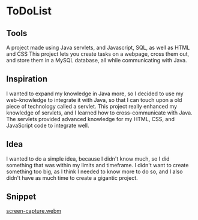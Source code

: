 # ToDoList

## Tools
A project made using Java servlets, and Javascript, SQL, as well as HTML and CSS
This project lets you create tasks on a webpage, cross them out, and store them in a MySQL database, all while communicating with Java.

## Inspiration
I wanted to expand my knowledge in Java more, so I decided to use my web-knowledge to integrate it with Java, so that I can touch upon a old piece of technology called a servlet. This project really enhanced my knowledge of servlets, and I learned how to cross-communicate with Java. The servlets provided advanced knowledge for my HTML, CSS, and JavaScript code to integrate well.

## Idea
I wanted to do a simple idea, because I didn't know much, so I did something that was within my limits and timeframe. I didn't want to create something too big, as I think I needed to know more to do so, and I also didn't have as much time to create a gigantic project.

## Snippet
[screen-capture.webm](https://github.com/RShah126/ToDoList/assets/65997615/38b9da69-b8e1-40c7-8ad6-388a74272912)
